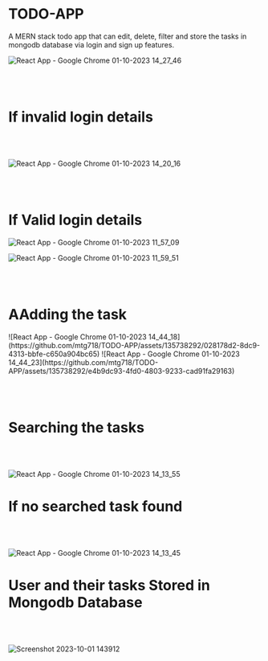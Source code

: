 # TODO-APP
A MERN stack todo app that can edit, delete, filter and store the tasks in mongodb database via login and sign up features.


![React App - Google Chrome 01-10-2023 14_27_46](https://github.com/mtg718/TODO-APP/assets/135738292/73b3a7e9-e87b-40be-9dff-d95136eaa0b5)

<br></br>
<h1>If invalid login details</h1>
<br></br>

![React App - Google Chrome 01-10-2023 14_20_16](https://github.com/mtg718/TODO-APP/assets/135738292/9b479772-011f-4a52-b7b5-41f90efe5b8b)

<br></br>

<h1>If Valid login details</h1>

![React App - Google Chrome 01-10-2023 11_57_09](https://github.com/mtg718/TODO-APP/assets/135738292/952e8393-9f98-4f13-88b6-ade7ee2f36a0)

![React App - Google Chrome 01-10-2023 11_59_51](https://github.com/mtg718/TODO-APP/assets/135738292/839a4775-19df-4d73-8da2-f20bf542f554)

<br></br>

<h1>AAdding the task</h1>
![React App - Google Chrome 01-10-2023 14_44_18](https://github.com/mtg718/TODO-APP/assets/135738292/028178d2-8dc9-4313-bbfe-c650a904bc65)
![React App - Google Chrome 01-10-2023 14_44_23](https://github.com/mtg718/TODO-APP/assets/135738292/e4b9dc93-4fd0-4803-9233-cad91fa29163)


<br></br>
<h1>Searching the tasks</h1>
<br></br>

![React App - Google Chrome 01-10-2023 14_13_55](https://github.com/mtg718/TODO-APP/assets/135738292/03fbbdaf-f66c-48c1-9f4c-941e26929b95)

<h1>If no searched task found</h1>
<br></br>

![React App - Google Chrome 01-10-2023 14_13_45](https://github.com/mtg718/TODO-APP/assets/135738292/eeb9fc1d-f30a-43c3-981e-f87e766bf207)



<h1>User  and their tasks  Stored in Mongodb Database</h1>
<br></br>

![Screenshot 2023-10-01 143912](https://github.com/mtg718/TODO-APP/assets/135738292/98b32e72-4f2f-4fff-9a34-c8d82be9dde9)

<br></br>

